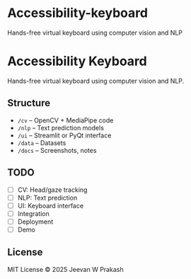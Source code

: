 # Accessibility-keyboard
Hands-free virtual keyboard using computer vision and NLP

# Accessibility Keyboard

Hands-free virtual keyboard using computer vision and NLP.

## Structure
- `/cv` – OpenCV + MediaPipe code
- `/nlp` – Text prediction models
- `/ui` – Streamlit or PyQt interface
- `/data` – Datasets
- `/docs` – Screenshots, notes

## TODO
- [ ] CV: Head/gaze tracking
- [ ] NLP: Text prediction
- [ ] UI: Keyboard interface
- [ ] Integration
- [ ] Deployment
- [ ] Demo

## License
MIT License © 2025 Jeevan W Prakash
